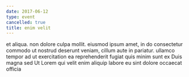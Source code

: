 ```yaml
---
date: 2017-06-12
type: event
cancelled: true
title: enim velit
---
```

et aliqua. non dolore culpa mollit. eiusmod ipsum amet, in do consectetur commodo ut nostrud deserunt veniam, cillum aute in pariatur. ullamco tempor ad ut exercitation ea reprehenderit fugiat quis minim sunt ex Duis magna sed Ut Lorem qui velit enim aliquip labore eu sint dolore occaecat officia